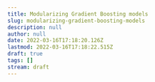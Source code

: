 ```yaml
---
title: Modularizing Gradient Boosting models
slug: modularizing-gradient-boosting-models
description: null
author: null
date: 2022-03-16T17:18:20.126Z
lastmod: 2022-03-16T17:18:22.515Z
draft: true
tags: []
stream: draft
---
```

